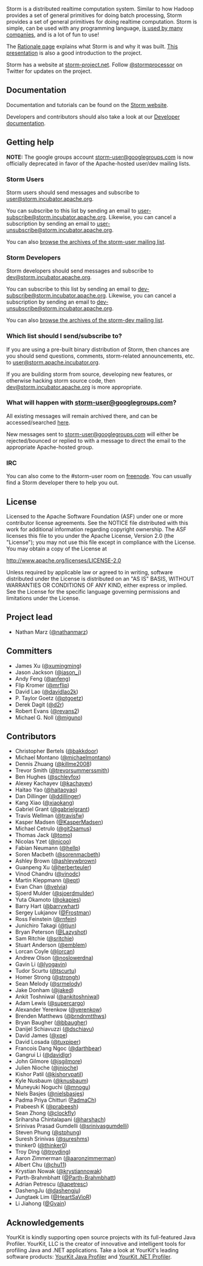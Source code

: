 Storm is a distributed realtime computation system. Similar to how Hadoop provides a set of general primitives for doing batch processing, Storm provides a set of general primitives for doing realtime computation. Storm is simple, can be used with any programming language, [is used by many companies](http://storm-project.net/documentation/Powered-By.html), and is a lot of fun to use!

The [Rationale page](http://storm-project.net/documentation/Rationale.html) explains what Storm is and why it was built. [This presentation](http://vimeo.com/40972420) is also a good introduction to the project.

Storm has a website at [storm-project.net](http://storm-project.net). Follow [@stormprocessor](https://twitter.com/stormprocessor) on Twitter for updates on the project.

## Documentation

Documentation and tutorials can be found on the [Storm website](http://storm-project.net/documentation/Home.html).

Developers and contributors should also take a look at our [Developer documentation](DEVELOPER.md).


## Getting help

__NOTE:__ The google groups account storm-user@googlegroups.com is now officially deprecated in favor of the Apache-hosted user/dev mailing lists.

### Storm Users
Storm users should send messages and subscribe to [user@storm.incubator.apache.org](mailto:user@storm.incubator.apache.org).

You can subscribe to this list by sending an email to [user-subscribe@storm.incubator.apache.org](mailto:user-subscribe@storm.incubator.apache.org). Likewise, you can cancel a subscription by sending an email to [user-unsubscribe@storm.incubator.apache.org](mailto:user-unsubscribe@storm.incubator.apache.org).

You can also [browse the archives of the storm-user mailing list](http://mail-archives.apache.org/mod_mbox/incubator-storm-user/).

### Storm Developers
Storm developers should send messages and subscribe to [dev@storm.incubator.apache.org](mailto:dev@storm.incubator.apache.org).

You can subscribe to this list by sending an email to [dev-subscribe@storm.incubator.apache.org](mailto:dev-subscribe@storm.incubator.apache.org). Likewise, you can cancel a subscription by sending an email to [dev-unsubscribe@storm.incubator.apache.org](mailto:dev-unsubscribe@storm.incubator.apache.org).

You can also [browse the archives of the storm-dev mailing list](http://mail-archives.apache.org/mod_mbox/incubator-storm-dev/).

### Which list should I send/subscribe to?
If you are using a pre-built binary distribution of Storm, then chances are you should send questions, comments, storm-related announcements, etc. to [user@storm.apache.incubator.org](user@storm.apache.incubator.org). 

If you are building storm from source, developing new features, or otherwise hacking storm source code, then [dev@storm.incubator.apache.org](dev@storm.incubator.apache.org) is more appropriate. 

### What will happen with storm-user@googlegroups.com?
All existing messages will remain archived there, and can be accessed/searched [here](https://groups.google.com/forum/#!forum/storm-user).

New messages sent to storm-user@googlegroups.com will either be rejected/bounced or replied to with a message to direct the email to the appropriate Apache-hosted group.

### IRC
You can also come to the #storm-user room on [freenode](http://freenode.net/). You can usually find a Storm developer there to help you out.

## License

Licensed to the Apache Software Foundation (ASF) under one
or more contributor license agreements.  See the NOTICE file
distributed with this work for additional information
regarding copyright ownership.  The ASF licenses this file
to you under the Apache License, Version 2.0 (the
"License"); you may not use this file except in compliance
with the License.  You may obtain a copy of the License at

  http://www.apache.org/licenses/LICENSE-2.0

Unless required by applicable law or agreed to in writing,
software distributed under the License is distributed on an
"AS IS" BASIS, WITHOUT WARRANTIES OR CONDITIONS OF ANY
KIND, either express or implied.  See the License for the
specific language governing permissions and limitations
under the License.


## Project lead

* Nathan Marz ([@nathanmarz](http://twitter.com/nathanmarz))

## Committers

* James Xu ([@xumingming](https://github.com/xumingming))
* Jason Jackson ([@jason_j](http://twitter.com/jason_j))
* Andy Feng ([@anfeng](https://github.com/anfeng))
* Flip Kromer ([@mrflip](https://github.com/mrflip))
* David Lao ([@davidlao2k](https://github.com/davidlao2k))
* P. Taylor Goetz ([@ptgoetz](https://github.com/ptgoetz))
* Derek Dagit ([@d2r](https://github.com/d2r))
* Robert Evans ([@revans2](https://github.com/revans2))
* Michael G. Noll ([@miguno](https://github.com/miguno))

## Contributors

* Christopher Bertels ([@bakkdoor](http://twitter.com/bakkdoor))
* Michael Montano ([@michaelmontano](http://twitter.com/michaelmontano))
* Dennis Zhuang ([@killme2008](https://github.com/killme2008))
* Trevor Smith ([@trevorsummerssmith](https://github.com/trevorsummerssmith))
* Ben Hughes ([@schleyfox](https://github.com/schleyfox))
* Alexey Kachayev ([@kachayev](https://github.com/kachayev))
* Haitao Yao ([@haitaoyao](https://github.com/haitaoyao))
* Dan Dillinger ([@ddillinger](https://github.com/ddillinger))
* Kang Xiao ([@xiaokang](https://github.com/xiaokang))
* Gabriel Grant ([@gabrielgrant](https://github.com/gabrielgrant))
* Travis Wellman ([@travisfw](https://github.com/travisfw))
* Kasper Madsen ([@KasperMadsen](https://github.com/KasperMadsen))
* Michael Cetrulo ([@git2samus](https://github.com/git2samus))
* Thomas Jack ([@tomo](https://github.com/tomo))
* Nicolas Yzet ([@nicoo](https://github.com/nicoo))
* Fabian Neumann ([@hellp](https://github.com/hellp))
* Soren Macbeth ([@sorenmacbeth](https://github.com/sorenmacbeth))
* Ashley Brown ([@ashleywbrown](https://github.com/ashleywbrown))
* Guanpeng Xu ([@herberteuler](https://github.com/herberteuler))
* Vinod Chandru ([@vinodc](https://github.com/vinodc))
* Martin Kleppmann ([@ept](https://github.com/ept))
* Evan Chan ([@velvia](https://github.com/velvia))
* Sjoerd Mulder ([@sjoerdmulder](https://github.com/sjoerdmulder))
* Yuta Okamoto ([@okapies](https://github.com/okapies))
* Barry Hart ([@barrywhart](https://github.com/barrywhart))
* Sergey Lukjanov ([@Frostman](https://github.com/Frostman))
* Ross Feinstein ([@rnfein](https://github.com/rnfein))
* Junichiro Takagi ([@tjun](https://github.com/tjun))
* Bryan Peterson ([@Lazyshot](https://github.com/Lazyshot))
* Sam Ritchie ([@sritchie](https://github.com/sritchie))
* Stuart Anderson ([@emblem](https://github.com/emblem))
* Lorcan Coyle ([@lorcan](https://github.com/lorcan))
* Andrew Olson ([@noslowerdna](https://github.com/noslowerdna))
* Gavin Li ([@lyogavin](https://github.com/lyogavin))
* Tudor Scurtu ([@tscurtu](https://github.com/tscurtu))
* Homer Strong ([@strongh](https://github.com/strongh))
* Sean Melody ([@srmelody](https://github.com/srmelody))
* Jake Donham ([@jaked](https://github.com/jaked))
* Ankit Toshniwal ([@ankitoshniwal](https://github.com/ankitoshniwal))
* Adam Lewis ([@supercargo](https://github.com/supercargo))
* Alexander Yerenkow ([@yerenkow](https://github.com/yerenkow))
* Brenden Matthews ([@brndnmtthws](https://github.com/brdnmtthws))
* Bryan Baugher ([@bbaugher](https://github.com/bbaugher))
* Danijel Schiavuzzi ([@dschiavu](https://github.com/dschiavu))
* David James ([@xpe](https://github.com/xpe))
* David Losada ([@tuxpiper](https://github.com/tuxpiper))
* Francois Dang Ngoc ([@darthbear](https://github.com/darthbear))
* Gangrui Li ([@davidlgr](https://github.com/davidlgr))
* John Gilmore ([@jsgilmore](https://github.com/jsgilmore))
* Julien Nioche ([@jnioche](https://github.com/jnioche))
* Kishor Patil ([@kishorvpatil](https://github.com/kishorvpatil))
* Kyle Nusbaum ([@knusbaum](https://github.com/knusbaum))
* Muneyuki Noguchi ([@mnogu](https://github.com/mnogu))
* Niels Basjes ([@nielsbasjes](https://github.com/nielsbasjes))
* Padma Priya Chitturi ([PadmaCh](https://issues.apache.org/jira/secure/ViewProfile.jspa?name=PadmaCh))
* Prabeesh K ([@prabeesh](https://github.com/prabeesh))
* Sean Zhong ([@clockfly](https://github.com/clockfly))
* Sriharsha Chintalapani ([@harshach](https://github.com/harshach))
* Srinivas Prasad Gumdelli ([@srinivasgumdelli](https://github.com/srinivasgumdelli))
* Steven Phung ([@stphung](https://github.com/stphung))
* Suresh Srinivas ([@sureshms](https://github.com/sureshms))
* thinker0 ([@thinker0](https://github.com/thinker0))
* Troy Ding ([@troyding](https://github.com/troyding)) 
* Aaron Zimmerman ([@aaronzimmerman](https://github.com/aaronzimmerman))
* Albert Chu ([@chu11](https://github.com/chu11))
* Krystian Nowak ([@krystiannowak](https://github.com/krystiannowak))
* Parth-Brahmbhatt ([@Parth-Brahmbhatt](https://github.com/Parth-Brahmbhatt))
* Adrian Petrescu ([@apetresc](https://github.com/apetresc))
* DashengJu ([@dashengju](https://github.com/dashengju))
* Jungtaek Lim ([@HeartSaVioR](https://github.com/HeartSaVioR))
* Li Jiahong ([@Gvain](https://github.com/Gvain))

## Acknowledgements

YourKit is kindly supporting open source projects with its full-featured Java Profiler. YourKit, LLC is the creator of innovative and intelligent tools for profiling Java and .NET applications. Take a look at YourKit's leading software products: [YourKit Java Profiler](http://www.yourkit.com/java/profiler/index.jsp) and [YourKit .NET Profiler](http://www.yourkit.com/.net/profiler/index.jsp).
